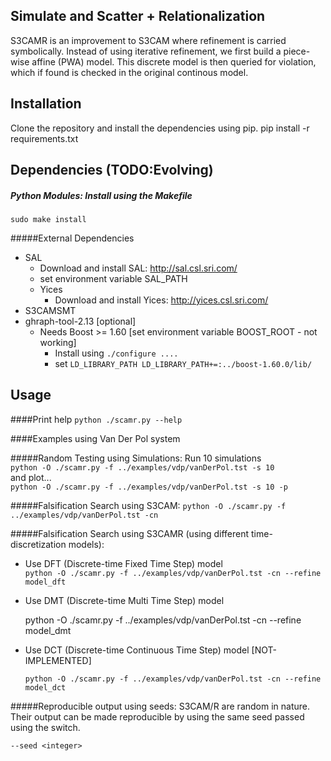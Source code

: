 Simulate and Scatter + Relationalization
---

S3CAMR is an improvement to S3CAM where refinement is carried symbolically.
Instead of using iterative refinement, we first build a piece-wise affine (PWA)
model. This discrete model is then queried for violation, which if found is
checked in the original continous model.

Installation
---
Clone the repository and install the dependencies using pip.
pip install -r requirements.txt

Dependencies (TODO:Evolving)
---
##### Python Modules: Install using the Makefile
    sudo make install

#####External Dependencies
- SAL
    - Download and install SAL: http://sal.csl.sri.com/
    - set environment variable SAL_PATH
    - Yices
        - Download and install Yices: http://yices.csl.sri.com/
- S3CAMSMT
- ghraph-tool-2.13 [optional]
    - Needs Boost >= 1.60 [set environment variable BOOST_ROOT - not working]
        - Install using `./configure .... `
        - set `LD_LIBRARY_PATH LD_LIBRARY_PATH+=:../boost-1.60.0/lib/`

Usage
---
####Print help
    `python ./scamr.py --help`

####Examples using Van Der Pol system

#####Random Testing using Simulations:
Run 10 simulations<br>
    `python -O ./scamr.py -f ../examples/vdp/vanDerPol.tst -s 10`<br>
and plot...<br>
    `python -O ./scamr.py -f ../examples/vdp/vanDerPol.tst -s 10 -p`

#####Falsification Search using S3CAM:
`python -O ./scamr.py -f ../examples/vdp/vanDerPol.tst -cn`

#####Falsification Search using S3CAMR (using different time-discretization models):
- Use DFT (Discrete-time Fixed Time Step) model<br>
    `python -O ./scamr.py -f ../examples/vdp/vanDerPol.tst -cn --refine model_dft`
- Use DMT (Discrete-time Multi Time Step) model<br>

    python -O ./scamr.py -f ../examples/vdp/vanDerPol.tst -cn --refine model_dmt
- Use DCT (Discrete-time Continuous Time Step) model [NOT-IMPLEMENTED]<br>

    `python -O ./scamr.py -f ../examples/vdp/vanDerPol.tst -cn --refine model_dct`

#####Reproducible output using seeds:
S3CAM/R are random in nature. Their output can be made reproducible by using the same seed passed using the switch.

    --seed <integer>
